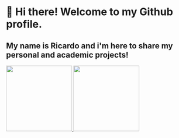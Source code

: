 # 👋 Hi there! Welcome to my Github profile.
## My name is Ricardo and i'm here to share my personal and academic projects!
<div>
<a href="https://github.com/RicardoX2X">
<img height="180em" src="https://github-readme-stats.vercel.app/api/top-langs/?username=seu-usuário-aqui&layout=compact&langs_count=7&theme=dracula"/>
<img height="180em" src="https://github-readme-stats.vercel.app/api?username=seu-usuário-aqui&show_icons=true&theme=dracula&include_all_commits=true&count_private=true"/>
</div>

